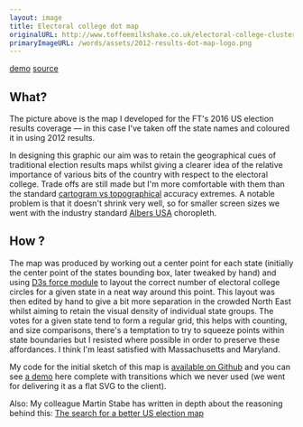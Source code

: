 ```yaml
---
layout: image
title: Electoral college dot map
originalURL: http://www.toffeemilkshake.co.uk/electoral-college-clusters/
primaryImageURL: /words/assets/2012-results-dot-map-logo.png
---
```


[demo](http://www.toffeemilkshake.co.uk/electoral-college-clusters/demo.html) [source](https://github.com/tomgp/electoral-college-clusters)

## What?

The picture above is the map I developed for the FT's 2016 US election results coverage — in this case I've taken off the state names and coloured it in using 2012 results.

In designing this graphic our aim was to retain the geographical cues of traditional election results maps whilst giving a clearer idea of the relative importance of various bits of the country with respect to the electoral college. Trade offs are still made but I'm more comfortable with them than the standard [cartogram vs topographical](http://www.toffeemilkshake.co.uk/electoral-college-clusters/cartcube.png) accuracy extremes. A notable problem is that it doesn't shrink very well, so for smaller screen sizes we went with the industry standard [Albers USA](http://bl.ocks.org/mbostock/2869946) choropleth.

## How ?

The map was produced by working out a center point for each state (initially the center point of the states bounding box, later tweaked by hand) and using [D3s force module](https://github.com/d3/d3/blob/master/API.md#forces-d3-force) to layout the correct number of electoral college circles for a given state in a neat way around this point. This layout was then edited by hand to give a bit more separation in the crowded North East whilst aiming to retain the visual density of individual state groups. The votes for a given state tend to form a regular grid, this helps with counting, and size comparisons, there's a temptation to try to squeeze points within state boundaries but I resisted where possible in order to preserve these affordances. I think I'm least satisfied with Massachusetts and Maryland.

My code for the initial sketch of this map is [available on Github](https://github.com/tomgp/electoral-college-clusters) and you can see [a demo](http://www.toffeemilkshake.co.uk/electoral-college-clusters/demo.html) here complete with transitions which we never used (we went for delivering it as a flat SVG to the client).

Also: My colleague Martin Stabe has written in depth about the reasoning behind this: [The search for a better US election map](https://www.ft.com/content/3685bf9e-a4cc-11e6-8b69-02899e8bd9d1)